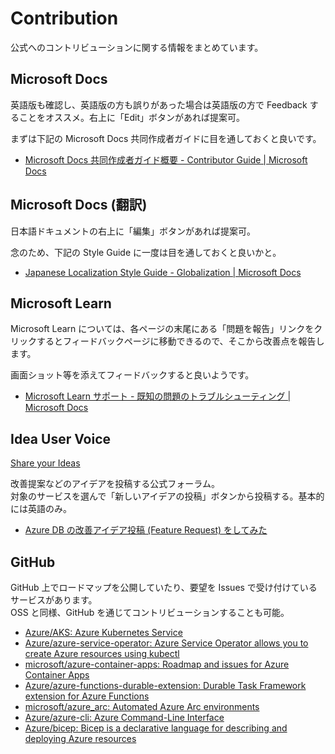# Contribution

公式へのコントリビューションに関する情報をまとめています。

## Microsoft Docs

英語版も確認し、英語版の方も誤りがあった場合は英語版の方で Feedback することをオススメ。右上に「Edit」ボタンがあれば提案可。

まずは下記の Microsoft Docs 共同作成者ガイドに目を通しておくと良いです。

* [Microsoft Docs 共同作成者ガイド概要 \- Contributor Guide \| Microsoft Docs](https://docs.microsoft.com/ja-jp/contribute/)

## Microsoft Docs (翻訳)

日本語ドキュメントの右上に「編集」ボタンがあれば提案可。

念のため、下記の Style Guide に一度は目を通しておくと良いかと。

* [Japanese Localization Style Guide \- Globalization \| Microsoft Docs](https://docs.microsoft.com/en-us/globalization/localization/ministyleguides/mini-style-guide-japanese)

## Microsoft Learn

Microsoft Learn については、各ページの末尾にある「問題を報告」リンクをクリックするとフィードバックページに移動できるので、そこから改善点を報告します。

画面ショット等を添えてフィードバックすると良いようです。

* [Microsoft Learn サポート \- 既知の問題のトラブルシューティング \| Microsoft Docs](https://docs.microsoft.com/ja-jp/learn/support/troubleshooting#report-feedback)

## Idea User Voice

[Share your Ideas](https://feedback.azure.com/d365community/)

改善提案などのアイデアを投稿する公式フォーラム。  
対象のサービスを選んで「新しいアイデアの投稿」ボタンから投稿する。基本的には英語のみ。

* [Azure DB の改善アイデア投稿 \(Feature Request\) をしてみた](https://zenn.dev/08thse/articles/58-azdb-idea-request)

## GitHub

GitHub 上でロードマップを公開していたり、要望を Issues で受け付けているサービスがあります。  
OSS と同様、GitHub を通じてコントリビューションすることも可能。

* [Azure/AKS: Azure Kubernetes Service](https://github.com/Azure/AKS)
* [Azure/azure\-service\-operator: Azure Service Operator allows you to create Azure resources using kubectl](https://github.com/Azure/azure-service-operator)
* [microsoft/azure\-container\-apps: Roadmap and issues for Azure Container Apps](https://github.com/microsoft/azure-container-apps)
* [Azure/azure\-functions\-durable\-extension: Durable Task Framework extension for Azure Functions](https://github.com/Azure/azure-functions-durable-extension)
* [microsoft/azure\_arc: Automated Azure Arc environments](https://github.com/microsoft/azure_arc)
* [Azure/azure\-cli: Azure Command\-Line Interface](https://github.com/Azure/azure-cli)
* [Azure/bicep: Bicep is a declarative language for describing and deploying Azure resources](https://github.com/Azure/bicep)